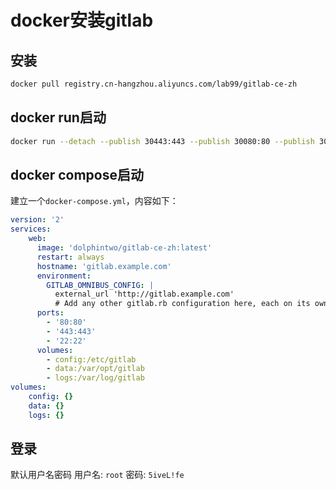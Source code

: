 # docker安装gitlab
## 安装
```bash
docker pull registry.cn-hangzhou.aliyuncs.com/lab99/gitlab-ce-zh
```

## docker run启动
```bash
docker run --detach --publish 30443:443 --publish 30080:80 --publish 30022:22 --name gitlab --restart always --volume /Users/dd/Documents/work/docker_data/gitlab/config:/etc/gitlab --volume /Users/dd/Documents/work/docker_data/gitlab/logs:/var/log/gitlab --volume /Users/dd/Documents/work/docker_data/gitlab/data:/var/opt/gitlab dolphintwo/gitlab-ce-zh:latest
```

## docker compose启动<useless>
建立一个`docker-compose.yml`，内容如下：
```yaml
version: '2'
services:
    web:
      image: 'dolphintwo/gitlab-ce-zh:latest'
      restart: always
      hostname: 'gitlab.example.com'
      environment:
        GITLAB_OMNIBUS_CONFIG: |
          external_url 'http://gitlab.example.com'
          # Add any other gitlab.rb configuration here, each on its own line
      ports:
        - '80:80'
        - '443:443'
        - '22:22'
      volumes:
        - config:/etc/gitlab
        - data:/var/opt/gitlab
        - logs:/var/log/gitlab
volumes:
    config: {}
    data: {}
    logs: {}
```
## 登录
默认用户名密码
用户名: `root`
密码: `5iveL!fe`